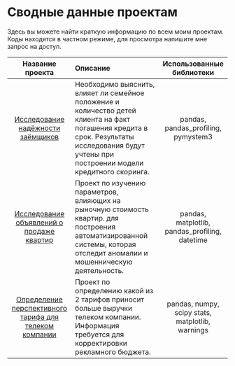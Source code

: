 # Cводные данные проектам
Здесь вы можете найти краткую информацию по всем моим проектам. Коды находятся в частном режиме, для просмотра напишите мне запрос на доступ.

|Название проекта                             |Описание                                  |Использованные библиотеки   |
|:-------------------------------------------:|:-----------------------------------------|:--------------------------:|
|[Исследование надёжности заёмщиков](https://github.com/KokaNatalya/Research-on-the-reliability-of-borrowers.git)|Необходимо выяснить, влияет ли семейное положение и количество детей клиента на факт погашения кредита в срок. Результаты исследования будут учтены при построении модели кредитного скоринга.| pandas, pandas_profiling, pymystem3|
|[Исследование объявлений о продаже квартир](https://github.com/KokaNatalya/Research-of-ads-for-the-sale-of-apartments.git)  |Проект по изучению параметров, влияющих на рыночную стоимость квартир. для построения автоматизированной системы, которая отследит аномалии и мошенническую деятельность. |pandas, matplotlib, pandas_profiling, datetime |
[Определение перспективного тарифа для телеком компании](https://github.com/KokaNatalya/Determining-the-prospective-tariff-for-a-telecom-company.git)| Проект по определению какой из 2 тарифов приносит больше выручки телеком компании. Информация требуется для корректировки рекламного бюджета. |pandas, numpy, scipy stats, matplotlib, warnings|
